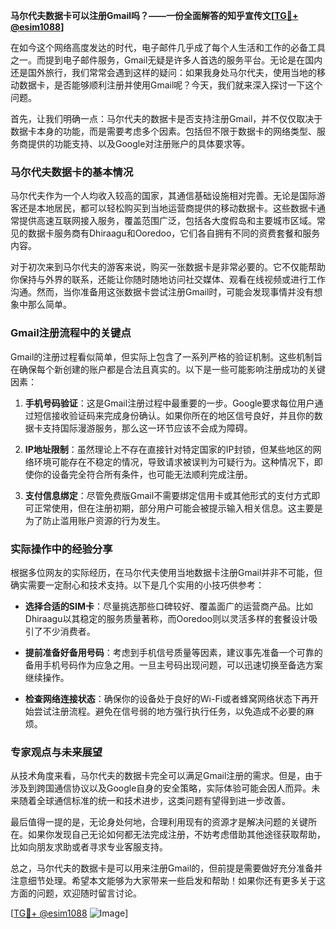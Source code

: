 **马尔代夫数据卡可以注册Gmail吗？——一份全面解答的知乎宣传文[[TG💪+ @esim1088](https://t.me/s/esim1088)]**

在如今这个网络高度发达的时代，电子邮件几乎成了每个人生活和工作的必备工具之一。而提到电子邮件服务，Gmail无疑是许多人首选的服务平台。无论是在国内还是国外旅行，我们常常会遇到这样的疑问：如果我身处马尔代夫，使用当地的移动数据卡，是否能够顺利注册并使用Gmail呢？今天，我们就来深入探讨一下这个问题。

首先，让我们明确一点：马尔代夫的数据卡是否支持注册Gmail，并不仅仅取决于数据卡本身的功能，而是需要考虑多个因素。包括但不限于数据卡的网络类型、服务商提供的功能支持、以及Google对注册账户的具体要求等。

### 马尔代夫数据卡的基本情况

马尔代夫作为一个人均收入较高的国家，其通信基础设施相对完善。无论是国际游客还是本地居民，都可以轻松购买到当地运营商提供的移动数据卡。这些数据卡通常提供高速互联网接入服务，覆盖范围广泛，包括各大度假岛和主要城市区域。常见的数据卡服务商有Dhiraagu和Ooredoo，它们各自拥有不同的资费套餐和服务内容。

对于初次来到马尔代夫的游客来说，购买一张数据卡是非常必要的。它不仅能帮助你保持与外界的联系，还能让你随时随地访问社交媒体、观看在线视频或进行工作沟通。然而，当你准备用这张数据卡尝试注册Gmail时，可能会发现事情并没有想象中那么简单。

### Gmail注册流程中的关键点

Gmail的注册过程看似简单，但实际上包含了一系列严格的验证机制。这些机制旨在确保每个新创建的账户都是合法且真实的。以下是一些可能影响注册成功的关键因素：

1. **手机号码验证**：这是Gmail注册过程中最重要的一步。Google要求每位用户通过短信接收验证码来完成身份确认。如果你所在的地区信号良好，并且你的数据卡支持国际漫游服务，那么这一环节应该不会成为障碍。
   
2. **IP地址限制**：虽然理论上不存在直接针对特定国家的IP封锁，但某些地区的网络环境可能存在不稳定的情况，导致请求被误判为可疑行为。这种情况下，即使你的设备完全符合所有条件，也可能无法顺利完成注册。

3. **支付信息绑定**：尽管免费版Gmail不需要绑定信用卡或其他形式的支付方式即可正常使用，但在注册初期，部分用户可能会被提示输入相关信息。这主要是为了防止滥用账户资源的行为发生。

### 实际操作中的经验分享

根据多位网友的实际经历，在马尔代夫使用当地数据卡注册Gmail并非不可能，但确实需要一定耐心和技术支持。以下是几个实用的小技巧供参考：

- **选择合适的SIM卡**：尽量挑选那些口碑较好、覆盖面广的运营商产品。比如Dhiraagu以其稳定的服务质量著称，而Ooredoo则以灵活多样的套餐设计吸引了不少消费者。
  
- **提前准备好备用号码**：考虑到手机信号质量等因素，建议事先准备一个可靠的备用手机号码作为应急之用。一旦主号码出现问题，可以迅速切换至备选方案继续操作。

- **检查网络连接状态**：确保你的设备处于良好的Wi-Fi或者蜂窝网络状态下再开始尝试注册流程。避免在信号弱的地方强行执行任务，以免造成不必要的麻烦。

### 专家观点与未来展望

从技术角度来看，马尔代夫的数据卡完全可以满足Gmail注册的需求。但是，由于涉及到跨国通信协议以及Google自身的安全策略，实际体验可能会因人而异。未来随着全球通信标准的统一和技术进步，这类问题有望得到进一步改善。

最后值得一提的是，无论身处何地，合理利用现有的资源才是解决问题的关键所在。如果你发现自己无论如何都无法完成注册，不妨考虑借助其他途径获取帮助，比如向朋友求助或者寻求专业客服支持。

总之，马尔代夫的数据卡是可以用来注册Gmail的，但前提是需要做好充分准备并注意细节处理。希望本文能够为大家带来一些启发和帮助！如果你还有更多关于这方面的问题，欢迎随时留言讨论。

[[TG💪+ @esim1088](https://t.me/s/esim1088) ![Image](https://i.postimg.cc/4NQfJmqS/Snipaste-2025-05-13-00-14-12.png)]